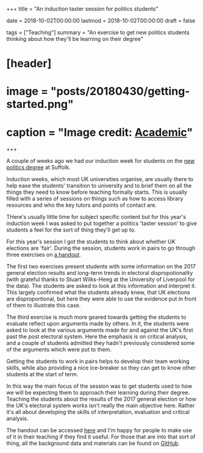 +++
title = "An induction taster session for politics students"

date = 2018-10-02T00:00:00
lastmod = 2018-10-02T00:00:00
draft = false

tags = ["Teaching"]
summary = "An exercise to get new politics students thinking about how they'll be learning on their degree"

# [header]
# image = "posts/20180430/getting-started.png"
# caption = "Image credit: [**Academic**](https://github.com/gcushen/hugo-academic/)"

+++

A couple of weeks ago we had our induction week for students on the [new politics degree](https://www.uos.ac.uk/courses/ug/ba-hons-politics) at Suffolk.

Induction weeks, which most UK universities organise, are usually there to help ease the students' transition to university and to brief them on all the things they need to know before teaching formally starts. This is usually filled with a series of sessions on things such as how to access library resources and who the key tutors and points of contact are.

THere's usually little time for subject specific content but for this year's induction week I was asked to put together a politics 'taster session' to give students a feel for the sort of thing they'll get up to.

For this year's session I got the students to think about whether UK elections are 'fair'. During the session, students work in pairs to go through three exercises on [a handout](http://christopherhuggins.uk/pdf/induction_PoliticsTaster_1819.pdf).

The first two exercises present students with some information on the 2017 general election results and long-term trends in electoral dispropotionality (with grateful thanks to Stuart Wilks-Heeg at the University of Liverpool for the data). The students are asked to look at this information and interpret it. This largely confirmed what the students already knew, that UK elections are disproportional, but here they were able to use the evidence put in front of them to illustrate this case.

The third exercise is much more geared towards getting the students to evaluate reflect upon arguments made by others. In it, the students were asked to look at the various arguments made for and against the UK's first past the post electoral system. Here the emphasis is on critical analysis, and a couple of students admitted they hadn't previously considered some of the arguments which were put to them.

Getting the students to work in pairs helps to develop their team working skills, while also providing a nice ice-breaker so they can get to know other students at the start of term.

In this way the main focus of the session was to get students used to how we will be expecting them to approach their learning during their degree. Teaching the students about the results of the 2017 general election or how the UK's electoral system works isn't really the main objective here. Rather it's all about developing the skills of interpretation, evaluation and critical analysis.

The handout can be accessed [here](http://christopherhuggins.uk/pdf/induction_PoliticsTaster_1819.pdf]) and I'm happy for people to make use of it in their teaching if they find it useful. For those that are into that sort of thing, all the background data and materials can be found on [GitHub](https://github.com/christopherhuggins/politicsinduction2018).
